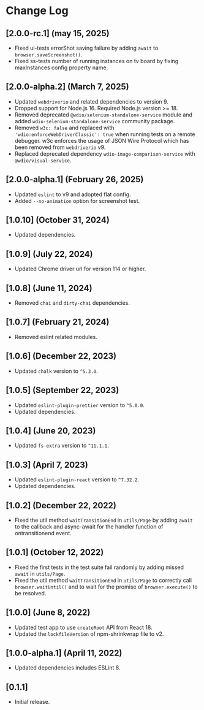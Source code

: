 # Change Log

## [2.0.0-rc.1] (may 15, 2025)

* Fixed ui-tests errorShot saving failure by adding `await` to `browser.saveScreenshot()`.
* Fixed ss-tests number of running instances on tv board by fixing maxInstances config property name.

## [2.0.0-alpha.2] (March 7, 2025)

* Updated `webdriverio` and related dependencies to version 9.
* Dropped support for Node.js 16. Required Node.js version >= 18.
* Removed deprecated `@wdio/selenium-standalone-service` module and added `wdio-selenium-standalone-service` community package.
* Removed `w3c: false` and replaced with `'wdio:enforceWebDriverClassic': true` when running tests on a remote debugger. w3c enforces the usage of JSON Wire Protocol which has been removed from `webdriverio` v9.
* Replaced deprecated dependency `wdio-image-comparison-service` with `@wdio/visual-service`.

## [2.0.0-alpha.1] (February 26, 2025)

* Updated `eslint` to v9 and adopted flat config.
* Added `--no-animation` option for screenshot test.

## [1.0.10] (October 31, 2024)

* Updated dependencies.

## [1.0.9] (July 22, 2024)

* Updated Chrome driver url for version 114 or higher.

## [1.0.8] (June 11, 2024)

* Removed `chai` and `dirty-chai` dependencies.

## [1.0.7] (February 21, 2024)

* Removed eslint related modules.

## [1.0.6] (December 22, 2023)

* Updated `chalk` version to `^5.3.0`.

## [1.0.5] (September 22, 2023)

* Updated `eslint-plugin-prettier` version to `^5.0.0`.
* Updated dependencies.

## [1.0.4] (June 20, 2023)

* Updated `fs-extra` version to `^11.1.1`.

## [1.0.3] (April 7, 2023)

* Updated `eslint-plugin-react` version to `^7.32.2`.
* Updated dependencies.

## [1.0.2] (December 22, 2022)

* Fixed the util method `waitTransitionEnd` in `utils/Page` by adding `await` to the callback and async-await for the handler function of ontransitionend event.

## [1.0.1] (October 12, 2022)

* Fixed the first tests in the test suite fail randomly by adding missed `await` in `utils/Page`.
* Fixed the util method `waitTransitionEnd` in `utils/Page` to correctly call `browser.waitUntil()` and to wait for the promise of `browser.execute()` to be resolved.

## [1.0.0] (June 8, 2022)

* Updated test app to use `createRoot` API from React 18.
* Updated the `lockfileVersion` of npm-shrinkwrap file to v2.

## [1.0.0-alpha.1] (April 11, 2022)

* Updated dependencies includes ESLint 8.

## [0.1.1]

* Initial release.
